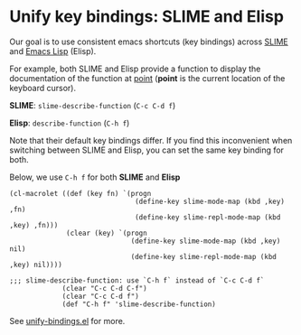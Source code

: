 # Unify key bindings: SLIME and Elisp

Our goal is to use consistent emacs shortcuts (key bindings) across
[SLIME](https://slime.common-lisp.dev/ "Emacs mode for Common Lisp.") and
[Emacs Lisp](https://www.gnu.org/software/emacs/manual/html_node/eintr/Preface.html
"Emacs Lisp (Elisp)") (Elisp).

For example, both SLIME and Elisp provide a function to display the documentation of
the function at
[point](https://www.gnu.org/software/emacs/manual/html_node/emacs/Point.html)
(**point** is the current location of the keyboard cursor).

**SLIME**: `slime-describe-function` (`C-c C-d f`)

**Elisp**: `describe-function`  (`C-h f`)

Note that their default key bindings differ. If you find this inconvenient when
switching between SLIME and Elisp, you can set the same key binding for both.

Below, we use `C-h f` for both **SLIME** and **Elisp**

```elisp
(cl-macrolet ((def (key fn) `(progn
                               (define-key slime-mode-map (kbd ,key) ,fn)
                               (define-key slime-repl-mode-map (kbd ,key) ,fn)))
              (clear (key) `(progn
                              (define-key slime-mode-map (kbd ,key) nil)
                              (define-key slime-repl-mode-map (kbd ,key) nil))))

;;; slime-describe-function: use `C-h f` instead of `C-c C-d f`
             (clear "C-c C-d C-f")
             (clear "C-c C-d f")
             (def "C-h f" 'slime-describe-function)
```

See [unify-bindings.el](unify-bindings.el) for more.
